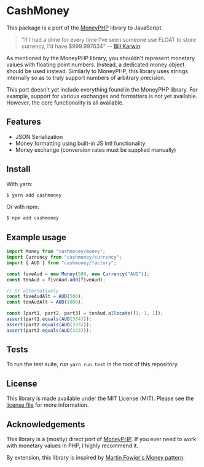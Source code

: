# CashMoney

This package is a port of the [MoneyPHP](https://github.com/moneyphp/money) library
to JavaScript.

> "If I had a dime for every time I've seen someone use FLOAT to store currency, I'd have $999.997634" -- [Bill Karwin](https://twitter.com/billkarwin/status/347561901460447232)

As mentioned by the MoneyPHP library, you shouldn't represent monetary values with
floating point numbers. Instead, a dedicated money object should be used instead.
Similarly to MoneyPHP, this library uses strings internally so as to truly support
numbers of arbitrary precision.

This port doesn't yet include everything found in the MoneyPHP library. For example,
support for various exchanges and formatters is not yet available. However, the core
functionality is all available.

## Features

- JSON Serialization
- Money formatting using built-in JS Intl functionality
- Money exchange (conversion rates must be supplied manually)

## Install

With yarn:

```bash
$ yarn add cashmoney
```

Or with npm:

```bash
$ npm add cashmoney
```

## Example usage

```typescript
import Money from "cashmoney/money";
import Currency from "cashmoney/currency";
import { AUD } from "cashmoney/factory";

const fiveAud = new Money(500, new Currency("AUD"));
const tenAud = fiveAud.add(fiveAud);

// Or alternatively
const fiveAudAlt = AUD(500);
const tenAudAlt = AUD(1000);

const [part1, part2, part3] = tenAud.allocate([1, 1, 1]);
assert(part1.equals(AUD(334)));
assert(part2.equals(AUD(333)));
assert(part3.equals(AUD(333)));
```

## Tests

To run the test suite, run ``yarn run test`` in the root of this repository.

## License

This library is made available under the MIT License (MIT). Please see the [license file](LICENSE) for more information.

## Acknowledgements

This library is a (mostly) direct port of [MoneyPHP](https://github.com/moneyphp/money). If you
ever need to work with monetary values in PHP, I highly recommend it.

By extension, this library is inspired by [Martin Fowler's Money pattern](https://martinfowler.com/eaaCatalog/money.html).
